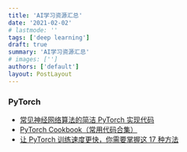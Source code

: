 ```yaml
---
title: 'AI学习资源汇总'
date: '2021-02-02'
# lastmode: ''
tags: ['deep learning']
draft: true
summary: 'AI学习资源汇总'
# images: ['']
authors: ['default']
layout: PostLayout
---
```


### PyTorch

- [常见神经网络算法的简洁 PyTorch 实现代码](https://nn.labml.ai/)
- [PyTorch Cookbook（常用代码合集）](https://mp.weixin.qq.com/s?__biz=MzIyNjM2MzQyNg==&mid=2247550653&idx=2&sn=c0ec5fe1aa8e725a683b040171c05cc4&chksm=e873d7f0df045ee625f4f811d17352368e052bd0b94cc14ba6ab2ea8408b9c92dd675d58af9f&&xtrack=1&scene=90&subscene=93&sessionid=1612184407&clicktime=1612184427&enterid=1612184427#rd)
- [让 PyTorch 训练速度更快，你需要掌握这 17 种方法](https://www.jiqizhixin.com/articles/2021-01-17-2)
